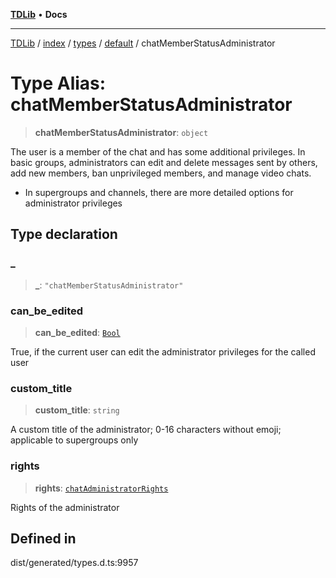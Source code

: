 [**TDLib**](../../../../../../README.md) • **Docs**

***

[TDLib](../../../../../../modules.md) / [index](../../../../../README.md) / [types](../../../README.md) / [default](../README.md) / chatMemberStatusAdministrator

# Type Alias: chatMemberStatusAdministrator

> **chatMemberStatusAdministrator**: `object`

The user is a member of the chat and has some additional privileges. In basic groups, administrators can edit and delete messages sent by others, add new members, ban unprivileged members, and manage video chats.

- In supergroups and channels, there are more detailed options for administrator privileges

## Type declaration

### \_

> **\_**: `"chatMemberStatusAdministrator"`

### can\_be\_edited

> **can\_be\_edited**: [`Bool`](Bool.md)

True, if the current user can edit the administrator privileges for the called user

### custom\_title

> **custom\_title**: `string`

A custom title of the administrator; 0-16 characters without emoji; applicable to supergroups only

### rights

> **rights**: [`chatAdministratorRights`](chatAdministratorRights-1.md)

Rights of the administrator

## Defined in

dist/generated/types.d.ts:9957
